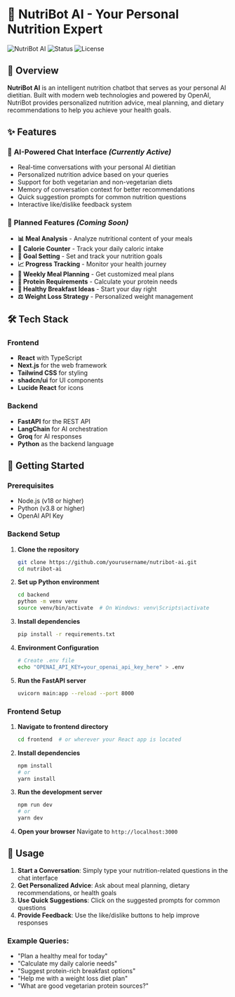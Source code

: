 # 🥗 NutriBot AI - Your Personal Nutrition Expert

![NutriBot AI](https://img.shields.io/badge/NutriBot-AI%20Powered-brightgreen?style=for-the-badge&logo=robot)
![Status](https://img.shields.io/badge/Status-Active%20Development-orange?style=for-the-badge)
![License](https://img.shields.io/badge/License-MIT-blue?style=for-the-badge)

## 🌟 Overview

**NutriBot AI** is an intelligent nutrition chatbot that serves as your personal AI dietitian. Built with modern web technologies and powered by OpenAI, NutriBot provides personalized nutrition advice, meal planning, and dietary recommendations to help you achieve your health goals.

## ✨ Features

### 🤖 **AI-Powered Chat Interface** *(Currently Active)*
- Real-time conversations with your personal AI dietitian  
- Personalized nutrition advice based on your queries  
- Support for both vegetarian and non-vegetarian diets  
- Memory of conversation context for better recommendations  
- Quick suggestion prompts for common nutrition questions  
- Interactive like/dislike feedback system  

### 🎯 **Planned Features** *(Coming Soon)*
- **📊 Meal Analysis** - Analyze nutritional content of your meals  
- **🔢 Calorie Counter** - Track your daily caloric intake  
- **🎯 Goal Setting** - Set and track your nutrition goals  
- **📈 Progress Tracking** - Monitor your health journey  
- **📅 Weekly Meal Planning** - Get customized meal plans  
- **🥩 Protein Requirements** - Calculate your protein needs  
- **🍳 Healthy Breakfast Ideas** - Start your day right  
- **⚖️ Weight Loss Strategy** - Personalized weight management  

## 🛠️ Tech Stack

### Frontend
- **React** with TypeScript  
- **Next.js** for the web framework  
- **Tailwind CSS** for styling  
- **shadcn/ui** for UI components  
- **Lucide React** for icons  

### Backend
- **FastAPI** for the REST API  
- **LangChain** for AI orchestration  
- **Groq** for AI responses  
- **Python** as the backend language  

## 🚀 Getting Started

### Prerequisites
- Node.js (v18 or higher)  
- Python (v3.8 or higher)  
- OpenAI API Key  

### Backend Setup

1. **Clone the repository**
   ```bash
   git clone https://github.com/yourusername/nutribot-ai.git
   cd nutribot-ai
   ```

2. **Set up Python environment**
   ```bash
   cd backend
   python -m venv venv
   source venv/bin/activate  # On Windows: venv\Scripts\activate
   ```

3. **Install dependencies**
   ```bash
   pip install -r requirements.txt
   ```

4. **Environment Configuration**
   ```bash
   # Create .env file
   echo "OPENAI_API_KEY=your_openai_api_key_here" > .env
   ```

5. **Run the FastAPI server**
   ```bash
   uvicorn main:app --reload --port 8000
   ```

### Frontend Setup

1. **Navigate to frontend directory**
   ```bash
   cd frontend  # or wherever your React app is located
   ```

2. **Install dependencies**
   ```bash
   npm install
   # or
   yarn install
   ```

3. **Run the development server**
   ```bash
   npm run dev
   # or
   yarn dev
   ```

4. **Open your browser**
   Navigate to `http://localhost:3000`

## 🎯 Usage

1. **Start a Conversation**: Simply type your nutrition-related questions in the chat interface  
2. **Get Personalized Advice**: Ask about meal planning, dietary recommendations, or health goals  
3. **Use Quick Suggestions**: Click on the suggested prompts for common questions  
4. **Provide Feedback**: Use the like/dislike buttons to help improve responses  

### Example Queries:
- "Plan a healthy meal for today"  
- "Calculate my daily calorie needs"  
- "Suggest protein-rich breakfast options"  
- "Help me with a weight loss diet plan"  
- "What are good vegetarian protein sources?"  
